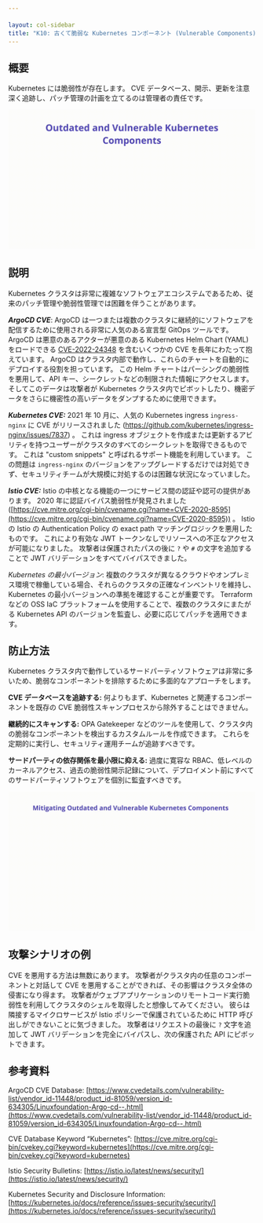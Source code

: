 ```yaml
---

layout: col-sidebar
title: "K10: 古くて脆弱な Kubernetes コンポーネント (Vulnerable Components)"
---
```


## 概要

Kubernetes には脆弱性が存在します。
CVE データベース、開示、更新を注意深く追跡し、パッチ管理の計画を立てるのは管理者の責任です。


![Vulnerable Components - Illustration](../../../assets/images/K10-2022.gif)

## 説明

Kubernetes クラスタは非常に複雑なソフトウェアエコシステムであるため、従来のパッチ管理や脆弱性管理では困難を伴うことがあります。


***ArgoCD CVE***: ArgoCD は一つまたは複数のクラスタに継続的にソフトウェアを配信するために使用される非常に人気のある宣言型 GitOps ツールです。
ArgoCD は悪意のあるアクターが悪意のある Kubernetes Helm Chart (YAML) をロードできる [CVE-2022-24348](https://cve.mitre.org/cgi-bin/cvename.cgi?name=CVE-2022-24348) を含むいくつかの CVE を長年にわたって抱えています。
ArgoCD はクラスタ内部で動作し、これらのチャートを自動的にデプロイする役割を担っています。
この Helm チャートはパーシングの脆弱性を悪用して、API キー、シークレットなどの制限された情報にアクセスします。
そしてこのデータは攻撃者が Kubernetes クラスタ内でピボットしたり、機密データをさらに機密性の高いデータをダンプするために使用できます。






***Kubernetes CVE:*** 2021 年 10 月に、人気の Kubernetes ingress `ingress-nginx` に CVE がリリースされました (https://github.com/kubernetes/ingress-nginx/issues/7837) 。
これは ingress オブジェクトを作成または更新するアビリティを持つユーザーがクラスタのすべてのシークレットを取得できるものです。
これは "custom snippets" と呼ばれるサポート機能を利用しています。
この問題は `ingress-nginx` のバージョンをアップグレードするだけでは対処できず、セキュリティチームが大規模に対処するのは困難な状況になっていました。





***Istio CVE:*** Istio の中核となる機能の一つにサービス間の認証や認可の提供があります。
2020 年に認証バイパス脆弱性が発見されました ([https://cve.mitre.org/cgi-bin/cvename.cgi?name=CVE-2020-8595](https://cve.mitre.org/cgi-bin/cvename.cgi?name=CVE-2020-8595)) 。
Istio の Istio の Authentication Policy の exact path マッチングロジックを悪用したものです。
これにより有効な JWT トークンなしでリソースへの不正なアクセスが可能になりました。
攻撃者は保護されたパスの後に `?` や `#` の文字を追加することで JWT バリデーションをすべてバイパスできました。




*Kubernetes の最小バージョン*: 複数のクラスタが異なるクラウドやオンプレミス環境で稼働している場合、それらのクラスタの正確なインベントリを維持し、Kubernetes の最小バージョンへの準拠を確認することが重要です。
Terraform などの OSS IaC プラットフォームを使用することで、複数のクラスタにまたがる Kubernetes API のバージョンを監査し、必要に応じてパッチを適用できます。




## 防止方法

Kubernetes クラスタ内で動作しているサードパーティソフトウェアは非常に多いため、脆弱なコンポーネントを排除するために多面的なアプローチをします。


**CVE データベースを追跡する:** 何よりもまず、Kubernetes と関連するコンポーネントを既存の CVE 脆弱性スキャンプロセスから除外することはできません。



**継続的にスキャンする:** OPA Gatekeeper などのツールを使用して、クラスタ内の脆弱なコンポーネントを検出するカスタムルールを作成できます。
これらを定期的に実行し、セキュリティ運用チームが追跡すべきです。


**サードパーティの依存関係を最小限に抑える:** 過度に寛容な RBAC、低レベルのカーネルアクセス、過去の脆弱性開示記録について、デプロイメント前にすべてのサードパーティソフトウェアを個別に監査すべきです。



![Vulnerable Components - Mitigations](../../../assets/images/K10-2022-mitigation.gif)


## 攻撃シナリオの例

CVE を悪用する方法は無数にあります。
攻撃者がクラスタ内の任意のコンポーネントと対話して CVE を悪用することができれば、その影響はクラスタ全体の侵害になり得ます。
攻撃者がウェブアプリケーションのリモートコード実行脆弱性を利用してクラスタのシェルを取得したと想像してみてください。
彼らは隣接するマイクロサービスが Istio ポリシーで保護されているために HTTP 呼び出しができないことに気づきました。
攻撃者はリクエストの最後に `?` 文字を追加して JWT バリデーションを完全にバイパスし、次の保護された API にピボットできます。




## 参考資料

ArgoCD CVE Database:
[https://www.cvedetails.com/vulnerability-list/vendor_id-11448/product_id-81059/version_id-634305/Linuxfoundation-Argo-cd--.html](https://www.cvedetails.com/vulnerability-list/vendor_id-11448/product_id-81059/version_id-634305/Linuxfoundation-Argo-cd--.html)

CVE Database Keyword “Kubernetes”:
[https://cve.mitre.org/cgi-bin/cvekey.cgi?keyword=kubernetes](https://cve.mitre.org/cgi-bin/cvekey.cgi?keyword=kubernetes)

Istio Security Bulletins:
[https://istio.io/latest/news/security/](https://istio.io/latest/news/security/)

Kubernetes Security and Disclosure Information:
[https://kubernetes.io/docs/reference/issues-security/security/](https://kubernetes.io/docs/reference/issues-security/security/)
